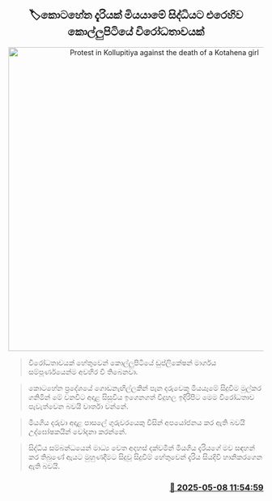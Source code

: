 <p align='center'><b><h2 align='center' title='Protest in Kollupitiya against the death of a Kotahena girl'>🏷කොටහේන දැරියක් මියයාමේ සිද්ධියට එරෙහිව කොල්ලුපිටියේ විරෝධතාවයක්</h2></b></p>
<p align='center'><img src='https://helakuru.sgp1.cdn.digitaloceanspaces.com/esana/images/lib/protest[1].jpg' width='600' alt='Protest in Kollupitiya against the death of a Kotahena girl'></p>

> විරෝධතාවයක් හේතුවෙන් කොල්ලුපිටියේ ඩුප්ලිකේෂන් මාර්ගය සම්පූර්ණයෙන්ම අවහිර වී තිබෙනවා.

> කොටහේන ප්‍රදේශයේ ගොඩනැඟිල්ලකින් පැන දරුවෙකු මියයෑමේ සිදුවීම මුල්කර ගනිමින් මේ වනවිට අදාළ සිසුවි​ය ඉගෙනගත් විදුහල ඉදිරිපිට මෙම විරෝධතාව පැවැත්වෙන බවයි වාර්තා වන්නේ.

> මියගිය දරුවා අදාළ පාසලේ ගුරුවරයෙකු විසින් අපයෝජනය කර ඇති බවයි උද්ඝෝෂකයින් චෝදනා කරන්නේ.

> සිද්ධිය සම්බන්ධයෙන් මාධ්‍ය වෙත අදහස් දක්වමින් මියගිය දැරියගේ මව සඳහන් කර තිබුණේ ඇයට මුහුණදීමට සිදුවූ සිදුවීම් හේතුවෙන් දැරිය සියදිවි හානිකරගෙන ඇති බවයි.



<h3 align='right'><a href='https://www.helakuru.lk/esana/p/109929/'>📅 2025-05-08 11:54:59</a></h3>
